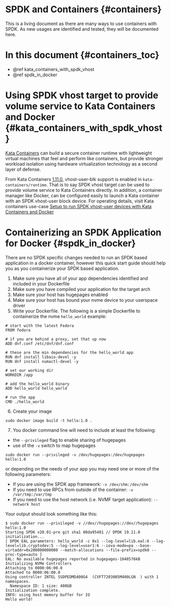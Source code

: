 # SPDK and Containers {#containers}

This is a living document as there are many ways to use containers with
SPDK. As new usages are identified and tested, they will be documented
here.

# In this document {#containers_toc}

* @ref kata_containers_with_spdk_vhost
* @ref spdk_in_docker

# Using SPDK vhost target to provide volume service to Kata Containers and Docker {#kata_containers_with_spdk_vhost}

[Kata Containers](https://katacontainers.io) can build a secure container
runtime with lightweight virtual machines that feel and perform like
containers, but provide stronger workload isolation using hardware
virtualization technology as a second layer of defense.

From Kata Containers [1.11.0](https://github.com/kata-containers/runtime/releases/tag/1.11.0),
vhost-user-blk support is enabled in `kata-containers/runtime`. That is to say
SPDK vhost target can be used to provide volume service to Kata Containers directly.
In addition, a container manager like Docker, can be configured easily to launch
a Kata container with an SPDK vhost-user block device. For operating details, visit
Kata containers use-case [Setup to run SPDK vhost-user devices with Kata Containers and Docker](https://github.com/kata-containers/documentation/blob/master/use-cases/using-SPDK-vhostuser-and-kata.md#host-setup-for-vhost-user-devices)

# Containerizing an SPDK Application for Docker {#spdk_in_docker}

There are no SPDK specific changes needed to run an SPDK based application in
a docker container, however this quick start guide should help you as you
containerize your SPDK based application.

1. Make sure you have all of your app dependencies identified and included in your Dockerfile
2. Make sure you have compiled your application for the target arch
3. Make sure your host has hugepages enabled
4. Make sure your host has bound your nvme device to your userspace driver
5. Write your Dockerfile. The following is a simple Dockerfile to containerize the nvme `hello_world`
  example:

~~~{.sh}
# start with the latest Fedora
FROM fedora

# if you are behind a proxy, set that up now
ADD dnf.conf /etc/dnf/dnf.conf

# these are the min dependencies for the hello_world app
RUN dnf install libaio-devel -y
RUN dnf install numactl-devel -y

# set our working dir
WORKDIR /app

# add the hello_world binary
ADD hello_world hello_world

# run the app
CMD ./hello_world
~~~

6. Create your image

`sudo docker image build -t hello:1.0 .`

7. You docker command line will need to include at least the following:
- the `--privileged` flag to enable sharing of hugepages
- use of the `-v` switch to map hugepages

`sudo docker run --privileged -v /dev/hugepages:/dev/hugepages hello:1.0`

or depending on the needs of your app you may need one or more of the following parameters:

- If you are using the SPDK app framework: `-v /dev/shm:/dev/shm`
- If you need to use RPCs from outside of the container: `-v /var/tmp:/var/tmp`
- If you need to use the host network (i.e. NVMF target application): `--network host`

Your output should look something like this:

~~~{.sh}
$ sudo docker run --privileged -v //dev//hugepages://dev//hugepages hello:1.0
Starting SPDK v20.01-pre git sha1 80da95481 // DPDK 19.11.0 initialization...
[ DPDK EAL parameters: hello_world -c 0x1 --log-level=lib.eal:6 --log-level=lib.cryptodev:5 --log-level=user1:6 --iova-mode=pa --base-virtaddr=0x200000000000 --match-allocations --file-prefix=spdk0 --proc-type=auto ]
EAL: No available hugepages reported in hugepages-1048576kB
Initializing NVMe Controllers
Attaching to 0000:06:00.0
Attached to 0000:06:00.0
Using controller INTEL SSDPEDMD400G4  (CVFT7203005M400LGN  ) with 1 namespaces.
  Namespace ID: 1 size: 400GB
Initialization complete.
INFO: using host memory buffer for IO
Hello world!
~~~
